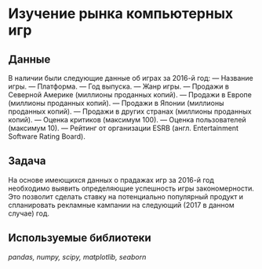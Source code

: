 # Изучение рынка компьютерных игр


## Данные

В наличии были следующие данные об играх за 2016-й год:
— Название игры.
— Платформа.
— Год выпуска.
— Жанр игры. 
— Продажи в Северной Америке (миллионы проданных копий).
— Продажи в Европе (миллионы проданных копий).
— Продажи в Японии (миллионы проданных копий).
— Продажи в других странах (миллионы проданных копий).
— Оценка критиков (максимум 100).
— Оценка пользователей (максимум 10).
— Рейтинг от организации ESRB (англ. Entertainment Software Rating Board). 

## Задача

На основе имеющихся данных о прадажах игр за 2016-й год необходимо выявить определяющие успешность игры закономерности. Это позволит сделать ставку на потенциально популярный продукт и спланировать рекламные кампании на следующий (2017 в данном случае) год.

## Используемые библиотеки

*pandas,
numpy,
scipy,
matplotlib,
seaborn*
